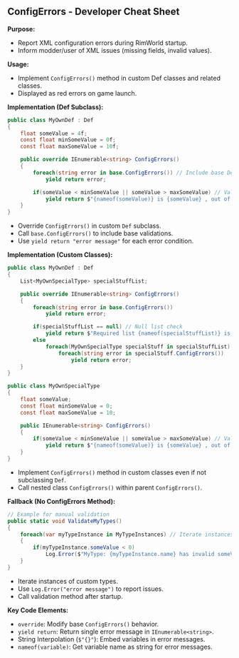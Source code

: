 ## ConfigErrors - Developer Cheat Sheet

**Purpose:**
- Report XML configuration errors during RimWorld startup.
- Inform modder/user of XML issues (missing fields, invalid values).

**Usage:**
- Implement `ConfigErrors()` method in custom Def classes and related classes.
- Displayed as red errors on game launch.

**Implementation (Def Subclass):**

```csharp
public class MyOwnDef : Def
{
    float someValue = 4f;
    const float minSomeValue = 0f;
    const float maxSomeValue = 10f;

    public override IEnumerable<string> ConfigErrors()
    {
        foreach(string error in base.ConfigErrors()) // Include base Def errors
            yield return error;

        if(someValue < minSomeValue || someValue > maxSomeValue) // Value range check
            yield return $"{nameof(someValue)} is {someValue} , out of range: {minSomeValue}-{maxSomeValue}!";
    }
}
```
- Override `ConfigErrors()` in custom `Def` subclass.
- Call `base.ConfigErrors()` to include base validations.
- Use `yield return "error message"` for each error condition.

**Implementation (Custom Classes):**

```csharp
public class MyOwnDef : Def
{
    List<MyOwnSpecialType> specialStuffList;

    public override IEnumerable<string> ConfigErrors()
    {
        foreach(string error in base.ConfigErrors())
            yield return error;

        if(specialStuffList == null) // Null list check
            yield return $"Required list {nameof(specialStuffList)} is empty";
        else
            foreach(MyOwnSpecialType specialStuff in specialStuffList) // Nested class errors
                foreach(string error in specialStuff.ConfigErrors())
                    yield return error;
    }
}

public class MyOwnSpecialType
{
    float someValue;
    const float minSomeValue = 0;
    const float maxSomeValue = 10;

    public IEnumerable<string> ConfigErrors()
    {
        if(someValue < minSomeValue || someValue > maxSomeValue) // Value range check in nested class
            yield return $"{nameof(someValue)} is {someValue} , out of range: {minSomeValue}-{maxSomeValue}!";
    }
}
```
- Implement `ConfigErrors()` method in custom classes even if not subclassing `Def`.
- Call nested class `ConfigErrors()` within parent `ConfigErrors()`.

**Fallback (No ConfigErrors Method):**

```csharp
// Example for manual validation
public static void ValidateMyTypes()
{
    foreach(var myTypeInstance in MyTypeInstances) // Iterate instances of custom type
    {
        if(myTypeInstance.someValue < 0)
            Log.Error($"MyType: {myTypeInstance.name} has invalid someValue: {myTypeInstance.someValue}"); // Log error message
    }
}
```
- Iterate instances of custom types.
- Use `Log.Error("error message")` to report issues.
- Call validation method after startup.

**Key Code Elements:**

- `override`:  Modify base `ConfigErrors()` behavior.
- `yield return`: Return single error message in `IEnumerable<string>`.
- String Interpolation (`$"{}"`): Embed variables in error messages.
- `nameof(variable)`: Get variable name as string for error messages.
